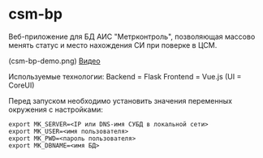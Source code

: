 # csm-bp

Веб-приложение для БД АИС "Метрконтроль", позволяющая массово менять статус и место нахождения СИ при поверке в ЦСМ.

(csm-bp-demo.png)
[Видео](https://drive.google.com/open?id=1hVS887_XCSP5ajjmhrC41PCTloHHpnD-)

Используемые технологии:
Backend = Flask
Frontend = Vue.js (UI = CoreUI)

Перед запуском необходимо установить значения переменных окружения с настройками:
```
export MK_SERVER=<IP или DNS-имя СУБД в локальной сети>
export MK_USER=<имя пользователя>
export MK_PWD=<пароль пользователя>
export MK_DBNAME=<имя БД>
```
